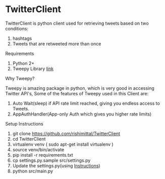 # TwitterClient

TwitterClient is python client used for retrieving tweets based on two conditions:

1. hashtags
2. Tweets that are retweeted more than once


Requirements

1. Python 2+
2. Tweepy Library [link](http://docs.tweepy.org/en/v3.5.0/)

Why Tweepy?

Tweepy is amazing package in python, which is very good in accessing Twitter API's, Some of the features of Tweepy used in this Client are:

1. Auto Wait(sleep) if API rate limit reached, giving you endless access to Tweets.
2. AppAuthHandler(App-only Auth which gives you higher rate limits)


Setup Instructions

1. git clone https://github.com/rishimittal/TwitterClient
2. cd TwitterClient
3. virtualenv venv ( sudo apt-get install virtualenv )
4. source venv/bin/activate
5. pip install -r requirements.txt
6. cp settings.py.sample src/settings.py
7. Update the settings.py(using [Instructions](https://dev.twitter.com/resources))
8. python src/main.py
